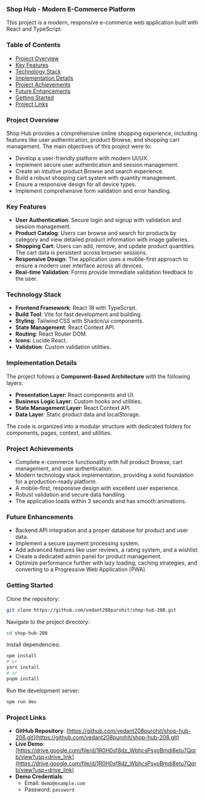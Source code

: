 ### Shop Hub - Modern E-Commerce Platform

This project is a modern, responsive e-commerce web application built with React and TypeScript.

### Table of Contents

  - [Project Overview](https://www.google.com/search?q=%23project-overview)
  - [Key Features](https://www.google.com/search?q=%23key-features)
  - [Technology Stack](https://www.google.com/search?q=%23technology-stack)
  - [Implementation Details](https://www.google.com/search?q=%23implementation-details)
  - [Project Achievements](https://www.google.com/search?q=%23project-achievements)
  - [Future Enhancements](https://www.google.com/search?q=%23future-enhancements)
  - [Getting Started](https://www.google.com/search?q=%23getting-started)
  - [Project Links](https://www.google.com/search?q=%23project-links)

### Project Overview

Shop Hub provides a comprehensive online shopping experience, including features like user authentication, product Browse, and shopping cart management. The main objectives of this project were to:

  - Develop a user-friendly platform with modern UI/UX.
  - Implement secure user authentication and session management.
  - Create an intuitive product Browse and search experience.
  - Build a robust shopping cart system with quantity management.
  - Ensure a responsive design for all device types.
  - Implement comprehensive form validation and error handling.

### Key Features

  - **User Authentication**: Secure login and signup with validation and session management.
  - **Product Catalog**: Users can browse and search for products by category and view detailed product information with image galleries.
  - **Shopping Cart**: Users can add, remove, and update product quantities. The cart data is persistent across browser sessions.
  - **Responsive Design**: The application uses a mobile-first approach to ensure a modern user interface across all devices.
  - **Real-time Validation**: Forms provide immediate validation feedback to the user.

### Technology Stack

  - **Frontend Framework**: React 18 with TypeScript.
  - **Build Tool**: Vite for fast development and building.
  - **Styling**: Tailwind CSS with Shadcn/ui components.
  - **State Management**: React Context API.
  - **Routing**: React Router DOM.
  - **Icons**: Lucide React.
  - **Validation**: Custom validation utilities.

### Implementation Details

The project follows a **Component-Based Architecture** with the following layers:

  - **Presentation Layer**: React components and UI.
  - **Business Logic Layer**: Custom hooks and utilities.
  - **State Management Layer**: React Context API.
  - **Data Layer**: Static product data and localStorage.

The code is organized into a modular structure with dedicated folders for components, pages, context, and utilities.

### Project Achievements

  - Complete e-commerce functionality with full product Browse, cart management, and user authentication.
  - Modern technology stack implementation, providing a solid foundation for a production-ready platform.
  - A mobile-first, responsive design with excellent user experience.
  - Robust validation and secure data handling.
  - The application loads within 3 seconds and has smooth animations.

### Future Enhancements

  - Backend API integration and a proper database for product and user data.
  - Implement a secure payment processing system.
  - Add advanced features like user reviews, a rating system, and a wishlist.
  - Create a dedicated admin panel for product management.
  - Optimize performance further with lazy loading, caching strategies, and converting to a Progressive Web Application (PWA).

### Getting Started

Clone the repository:

```bash
git clone https://github.com/vedant208purohit/shop-hub-208.git
```

Navigate to the project directory:

```bash
cd shop-hub-208
```

Install dependencies:

```bash
npm install
# or
yarn install
# or
pnpm install
```

Run the development server:

```bash
npm run dev
```

### Project Links

  - **GitHub Repository**: [https://github.com/vedant208purohit/shop-hub-208.git](https://github.com/vedant208purohit/shop-hub-208.git)
  - **Live Demo**: [https://drive.google.com/file/d/1R0H0sf8dz_WbhcsPsyoBmdi8etu7Qqrb/view?usp=drive_link](https://drive.google.com/file/d/1R0H0sf8dz_WbhcsPsyoBmdi8etu7Qqrb/view?usp=drive_link)
  - **Demo Credentials**:
      - Email: `demo@example.com`
      - Password: `password`

